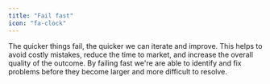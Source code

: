 ```yaml
---
title: "Fail fast"
icon: "fa-clock"
---
```


The quicker things fail, the quicker we can iterate and improve. This helps to avoid costly mistakes, reduce the time to market, and increase the overall quality of the outcome. By failing fast we're are able to identify and fix problems before they become larger and more difficult to resolve.

<!--more-->
